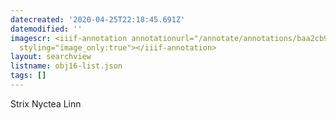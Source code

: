 ```yaml
---
datecreated: '2020-04-25T22:18:45.691Z'
datemodified: ''
imagescr: <iiif-annotation annotationurl="/annotate/annotations/baa2cb94-8742-11ea-b0a8-5254008afee6.json"
  styling="image_only:true"></iiif-annotation>
layout: searchview
listname: obj16-list.json
tags: []
---
```

Strix Nyctea Linn